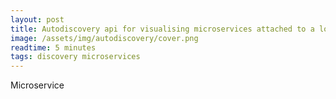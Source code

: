 ```yaml
---
layout: post
title: Autodiscovery api for visualising microservices attached to a load balancer in AWS
image: /assets/img/autodiscovery/cover.png
readtime: 5 minutes
tags: discovery microservices
---
```


Microservice